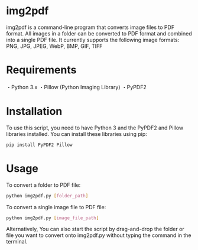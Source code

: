 # img2pdf
img2pdf is a command-line program that converts image files to PDF format. All images in a folder can be converted to PDF format and combined into a single PDF file.
It currently supports the following image formats: PNG, JPG, JPEG, WebP, BMP, GIF, TIFF

# Requirements
・Python 3.x
・Pillow (Python Imaging Library)
・PyPDF2

# Installation
To use this script, you need to have Python 3 and the PyPDF2 and Pillow libraries installed. You can install these libraries using pip:
```bash
pip install PyPDF2 Pillow
```

# Usage
To convert a folder to PDF file:
```bash
python img2pdf.py [folder_path]
```

To convert a single image file to PDF file:
```bash
python img2pdf.py [image_file_path]
```

Alternatively, You can also start the script by drag-and-drop the folder or file you want to convert onto img2pdf.py without typing the command in the terminal.